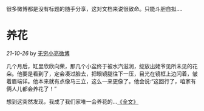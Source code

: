 很多微博都是没有标题的随手分享，这对文档来说很致命。只能斗胆自拟....

# 养花
*21-10-26* by [无穷小亮微博](https://weibo.com/u/1393017020)    


几个月后，缸里欣欣向荣，那几个小盆终于被水汽滋润，绽放出姥爷见所未见的花朵。他要是看到了，定会凑过脸去，把眼镜腿往下一压，目光在镜框上边闪着，皱着眉端详。他本来就有点像马三立，这么一来更像了。他会说:“这回行了，咱家有俩人儿都会养花了！”

想到这突然发现，我成了我们家唯一会养花的...[《全文》](https://weibo.com/1393017020/L3fZpFfIN)